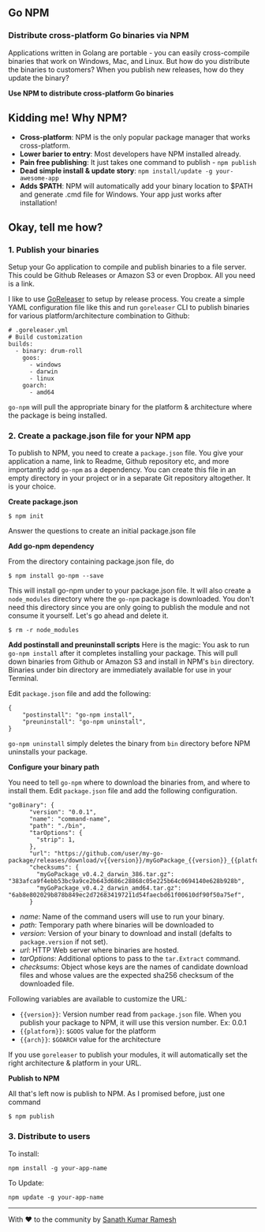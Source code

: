## Go NPM
### Distribute cross-platform Go binaries via NPM

Applications written in Golang are portable - you can easily cross-compile binaries that work on Windows, Mac, and Linux. But how do you distribute the binaries to customers? When you publish new releases, how do they update the binary? 

**Use NPM to distribute cross-platform Go binaries**

## Kidding me! Why NPM?
* **Cross-platform**: NPM is the only popular package manager that works cross-platform. 
* **Lower barier to entry**: Most developers have NPM installed already. 
* **Pain free publishing**: It just takes one command to publish - `npm publish`
* **Dead simple install & update story**: `npm install/update -g your-awesome-app`
* **Adds $PATH**: NPM will automatically add your binary location to $PATH and generate .cmd file for Windows. Your app just works after installation! 

## Okay, tell me how?
### 1. Publish your binaries
Setup your Go application to compile and publish binaries to a file server. This could be Github Releases or Amazon S3 or even Dropbox. All you need is a link.

I like to use [GoReleaser](https://github.com/goreleaser/goreleaser) to setup by release process. You create a simple YAML configuration file like this and run `goreleaser` CLI to publish binaries for various platform/architecture combination to Github:

```
# .goreleaser.yml
# Build customization
builds:
  - binary: drum-roll
    goos:
      - windows
      - darwin
      - linux
    goarch:
      - amd64
```

`go-npm` will pull the appropriate binary for the platform & architecture where the package is being installed.

### 2. Create a package.json file for your NPM app
To publish to NPM, you need to create a `package.json` file. You give your application a name, link to Readme, Github repository etc, and more importantly add `go-npm` as a dependency. You can create this file in an empty directory in your project or in a separate Git repository altogether. It is your choice.

**Create package.json**

`$ npm init`

Answer the questions to create an initial package.json file

**Add go-npm dependency**

From the directory containing package.json file, do

`$ npm install go-npm --save`

This will install go-npm under to your package.json file. It will also create a `node_modules` directory where the `go-npm` package is downloaded. You don't need this directory since you are only going to publish the module and not consume it yourself. Let's go ahead and delete it.

`$ rm -r node_modules`

**Add postinstall and preuninstall scripts**
Here is the magic: You ask to run `go-npm install` after it completes installing your package. This will pull down binaries from Github or Amazon S3 and install in NPM's `bin` directory. Binaries under bin directory are immediately available for use in your Terminal.

Edit `package.json` file and add the following:
```
{
    "postinstall": "go-npm install",
    "preuninstall": "go-npm uninstall",
}
```

`go-npm uninstall` simply deletes the binary from `bin` directory before NPM uninstalls your package.

**Configure your binary path**

You need to tell `go-npm` where to download the binaries from, and where to install them. Edit `package.json` file and add the following configuration.

```
"goBinary": {
      "version": "0.0.1",
      "name": "command-name",
      "path": "./bin",
      "tarOptions": {
        "strip": 1,
      },
      "url": "https://github.com/user/my-go-package/releases/download/v{{version}}/myGoPackage_{{version}}_{{platform}}_{{arch}}.tar.gz",
      "checksums": {
        "myGoPackage_v0.4.2_darwin_386.tar.gz": "383afca9f4ebb53bc9a9ce2b643d686c28868c05e225b64c0694140e628b928b",
        "myGoPackage_v0.4.2_darwin_amd64.tar.gz": "6ab8e802029b878b849ec2d726834197211d54faecbd61f00610df90f50a75ef",
      }
```

* *name*: Name of the command users will use to run your binary.
* *path*: Temporary path where binaries will be downloaded to
* *version*: Version of your binary to download and install (defalts to `package.version` if not set).
* *url*: HTTP Web server where binaries are hosted.
* *tarOptions*: Additional options to pass to the `tar.Extract` command.
* *checksums*: Object whose keys are the names of candidate download files and whose values are the expected sha256 checksum of the downloaded file.

Following variables are available to customize the URL:
* `{{version}}`: Version number read from  `package.json` file. When you publish your package to NPM, it will use this version number. Ex: 0.0.1
* `{{platform}}`: `$GOOS` value for the platform
* `{{arch}}`: `$GOARCH` value for the architecture

If you use `goreleaser` to publish your modules, it will automatically set the right architecture & platform in your URL.

**Publish to NPM**

All that's left now is publish to NPM. As I promised before, just one command

`$ npm publish`

### 3. Distribute to users

To install:

`npm install -g your-app-name`

To Update:

`npm update -g your-app-name`


---

With ❤️ to the community by [Sanath Kumar Ramesh](http://twitter.com/sanathkr_)